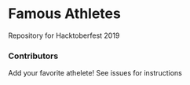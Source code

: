# Famous Athletes

Repository for Hacktoberfest 2019

### Contributors

Add your favorite athelete! See issues for instructions
